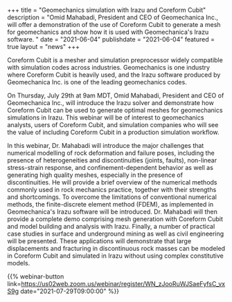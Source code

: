 +++
title = "Geomechanics simulation with Irazu and Coreform Cubit"
description = "Omid Mahabadi, President and CEO of Geomechanica Inc., will offer a demonstration of the use of Coreform Cubit to generate a mesh for geomechanics and show how it is used with Geomechanica's Irazu software. "
date = "2021-06-04"
publishdate = "2021-06-04"
featured = true
layout = "news"
+++

Coreform Cubit is a mesher and simulation preprocessor widely compatible with simulation codes across industries. Geomechanics is one industry where Coreform Cubit is heavily used, and the Irazu software produced by Geomechanica Inc. is one of the leading geomechanics codes.

On Thursday, July 29th at 9am MDT, Omid Mahabadi, President and CEO of Geomechanica Inc., will introduce the Irazu solver and demonstrate how Coreform Cubit can be used to generate optimal meshes for geomechanics simulations in Irazu. This webinar will be of interest to geomechanics analysts, users of Coreform Cubit, and simulation companies who will see the value of including Coreform Cubit in a production simulation workflow.

In this webinar, Dr. Mahabadi will introduce the major challenges that numerical modelling of rock deformation and failure poses, including the presence of heterogeneities and discontinuities (joints, faults), non-linear stress-strain response, and confinement-dependent behavior as well as generating high quality meshes, especially in the presence of discontinuities. He will provide a brief overview of the numerical methods commonly used in rock mechanics practice, together with their strengths and shortcomings. To overcome the limitations of conventional numerical methods, the finite-discrete element method (FDEM), as implemented in Geomechanica's Irazu software will be introduced. Dr. Mahabadi will then provide a complete demo comprising mesh generation with Coreform Cubit and model building and analysis with Irazu. Finally, a number of practical case studies in surface and underground mining as well as civil engineering will be presented. These applications will demonstrate that large displacements and fracturing in discontinuous rock masses can be modeled in Coreform Cubit and simulated in Irazu without using complex constitutive models.


{{% webinar-button link=https://us02web.zoom.us/webinar/register/WN_zJooRuWJSaeFyfsC_vxS9g date="2021-07-29T09:00:00" %}}
